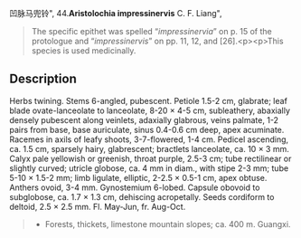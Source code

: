 凹脉马兜铃",
44.**Aristolochia impressinervis** C. F. Liang",

> The specific epithet was spelled “*impressinervia*” on p. 15 of the protologue and “*impressinervis*” on pp. 11, 12, and [26].&lt;p&gt;&lt;p&gt;This species is used medicinally.

## Description
Herbs twining. Stems 6-angled, pubescent. Petiole 1.5-2 cm, glabrate; leaf blade ovate-lanceolate to lanceolate, 8-20 × 4-5 cm, subleathery, abaxially densely pubescent along veinlets, adaxially glabrous, veins palmate, 1-2 pairs from base, base auriculate, sinus 0.4-0.6 cm deep, apex acuminate. Racemes in axils of leafy shoots, 3-7-flowered, 1-4 cm. Pedicel ascending, ca. 1.5 cm, sparsely hairy, glabrescent; bractlets lanceolate, ca. 10 × 3 mm. Calyx pale yellowish or greenish, throat purple, 2.5-3 cm; tube rectilinear or slightly curved; utricle globose, ca. 4 mm in diam., with stipe 2-3 mm; tube 5-10 × 1.5-2 mm; limb ligulate, elliptic, 2-2.5 × 0.5-1 cm, apex obtuse. Anthers ovoid, 3-4 mm. Gynostemium 6-lobed. Capsule obovoid to subglobose, ca. 1.7 × 1.3 cm, dehiscing acropetally. Seeds cordiform to deltoid, 2.5 × 2.5 mm. Fl. May-Jun, fr. Aug-Oct.

> * Forests, thickets, limestone mountain slopes; ca. 400 m. Guangxi.
